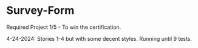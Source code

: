 # Survey-Form
Required Project 1/5 - To win the certification.

4-24-2024: Stories 1-4 but with some decent styles. Running until 9 tests.
